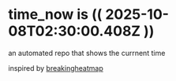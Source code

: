 # time_now is (( 2025-10-08T02:30:00.408Z ))

an automated repo that shows the currnent time

inspired by [breakingheatmap](https://github.com/breakingheatmap/breakingheatmap)